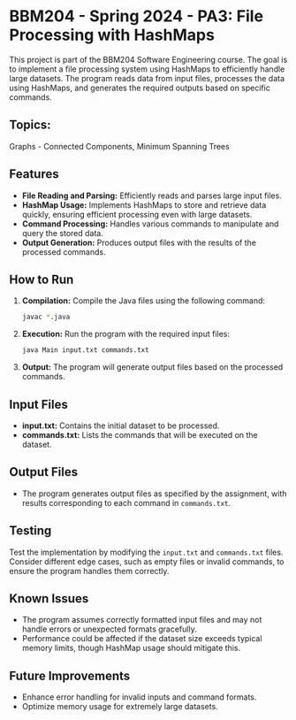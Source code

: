 # BBM204 - Spring 2024 - PA3: File Processing with HashMaps

This project is part of the BBM204 Software Engineering course. The goal is to implement a file processing system using HashMaps to efficiently handle large datasets. The program reads data from input files, processes the data using HashMaps, and generates the required outputs based on specific commands.

## Topics: 
Graphs - Connected Components, Minimum Spanning Trees

## Features
- **File Reading and Parsing:** Efficiently reads and parses large input files.
- **HashMap Usage:** Implements HashMaps to store and retrieve data quickly, ensuring efficient processing even with large datasets.
- **Command Processing:** Handles various commands to manipulate and query the stored data.
- **Output Generation:** Produces output files with the results of the processed commands.

## How to Run
1. **Compilation:** Compile the Java files using the following command:
   ```bash
   javac *.java
   ```

2. **Execution:** Run the program with the required input files:
   ```bash
   java Main input.txt commands.txt
   ```

3. **Output:** The program will generate output files based on the processed commands.

## Input Files
- **input.txt:** Contains the initial dataset to be processed.
- **commands.txt:** Lists the commands that will be executed on the dataset.

## Output Files
- The program generates output files as specified by the assignment, with results corresponding to each command in `commands.txt`.

## Testing
Test the implementation by modifying the `input.txt` and `commands.txt` files. Consider different edge cases, such as empty files or invalid commands, to ensure the program handles them correctly.

## Known Issues
- The program assumes correctly formatted input files and may not handle errors or unexpected formats gracefully.
- Performance could be affected if the dataset size exceeds typical memory limits, though HashMap usage should mitigate this.

## Future Improvements
- Enhance error handling for invalid inputs and command formats.
- Optimize memory usage for extremely large datasets.



